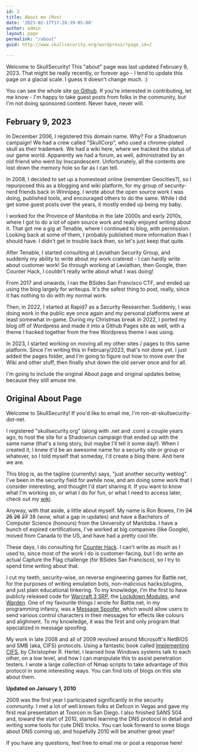 ```yaml
---
id: 2
title: About me (Ron)
date: '2023-02-17T17:28:39-05:00'
author: admin
layout: page
permalink: "/about"
guid: http://www.skullsecurity.org/wordpress/?page_id=2

---
```


Welcome to SkullSecurity! This "about" page was last updated February 9, 2023.
That might be really recently, or forever ago - I tend to update this page
on a glacial scale. I guess it doesn't change much. :)

You can see the whole site [on
Github](https://github.com/iagox86/skullsecurity.org). If you're interested in
contributing, let me know - I'm happy to take guest posts from folks in the
community, but I'm not doing sponsored content. Never have, never will.

## February 9, 2023

In December 2006, I registered this domain name. Why? For a Shadowrun campaign!
We had a crew called "SkullCorp", who used a chrome-plated skull as their
trademark. We had a wiki here, where we tracked the status of our game world.
Apparently we had a forum, as well, administrated by an old friend who went
by Inscandescent. Unfortunately, all the contents are lost down the memory hole
so far as I can tell.

In 2008, I decided to set up a homestead online (remember Geocities?), so I
repurposed this as a blogging and wiki platform, for my group of security-nerd
friends back in Winnipeg. I wrote about the open source work I was doing,
published tools, and encouraged others to do the same. While I did get some
guest posts over the years, it mostly ended up being my baby.

I worked for the Province of Manitoba in the late 2000s and early 2010s, where
I got to do a lot of open source work and really enjoyed writing about it. That
got me a gig at Tenable, where I continued to blog, with permission. Looking
back at some of them, I probably published more information than I should have.
I didn't get in trouble back then, so let's just keep that quite.

After Tenable, I started consulting at Leviathan Security Group, and suddenly
my ability to write about my work cratered - I can hardly write about customer
work! So through working at Leviathan, then Google, then Counter Hack, I
couldn't really write about what I was doing!

From 2017 and onwards, I ran the BSides San Francisco CTF, and ended up using
the blog largely for writeups. It's the safest thing to post, really, since it
has nothing to do with my normal work.

Then, in 2022, I started at Rapid7 as a Security Researcher. Suddenly, I was
doing work in the public eye once again and my personal platforms were at least
somewhat in-game. During my Christmas break in 2022, I ported my blog off of
Wordpress and made it into a Github Pages site as well, with a theme I hacked
together from the free Wordpress theme I was using.

In 2023, I started working on moving all my other sites / pages to this same
platform. Since I'm writing this in February/2023, that's not done yet. I just
added the pages folder, and I'm going to figure out how to move over the Wiki
and other stuff, then finally shut down the old server once and for all.

I'm going to include the original About page and original updates below,
because they still amuse me.

## Original About Page

Welcome to SkullSecurity! If you'd like to email me, I'm
ron-at-skullsecurity-dot-net.

I registered "skullsecurity.org" (along with .net and .com) a couple years ago,
to host the site for a Shadowrun campaign that ended up with the same name
(that's a long story, but maybe I'll tell it some day!). When I created it, I
knew it'd be an awesome name for a security site or group or whatever, so I
told myself that someday, I'd create a blog there. And here we are.

This blog is, as the tagline (currently) says, "just another security weblog".
I've been in the security field for awhile now, and am doing some work that I
consider interesting, and thought I'd start sharing it. If you want to know
what I'm working on, or what I do for fun, or what I need to access later,
check out my [wiki](http://www.skullsecurity.org/wiki "Wiki").

Anyway, with that aside, a little about myself. My name is Ron Bowes, I'm
<s>24</s> <s>25</s> <s>26</s> <s>27</s> 38 (wow, what a gap in updates) and
have a Bachelors of Computer Science (honours) from the University of Manitoba.
I have a bunch of expired certifications, I've worked at big companies (like
Google), moved from Canada to the US, and have had a pretty cool life.

These days, I do consulting for [Counter Hack](https://counterhack.com). I
can't write as much as I used to, since most of the work I do is
customer-facing, but I do write an actual Capture the Flag challenge (for
BSides San Francisco), so I try to spend time writing about that.

I cut my teeth, security-wise, on reverse engineering games for Battle.net, for
the purposes of writing emulation bots, non-malicious hacks/plugins, and just
plain educational tinkering. To my knowledge, I'm the first to have publicly
released code for [Warcraft 3
SRP](http://www.skullsecurity.org/wiki/index.php/SRP), the [Lockdown
Modules](http://www.skullsecurity.org/wiki/index.php/Lockdown), and
[Warden](http://www.skullsecurity.org/wiki/index.php/Starcraft_Warden). One of
my favourite things I wrote for Battle.net, in my programming infancy, was a
[Message Spoofer](http://www.skullsecurity.org/wiki/index.php/MessageSpoofer),
which would allow users to send various control characters in their messages
for effects like colours and alighment. To my knowledge, it was the first and
only program that specialized in message spoofing.

My work in late 2008 and all of 2009 revolved around Microsoft's NetBIOS and
SMB (aka, CIFS) protocols. Using a fantastic book called [Implementing
CIFS](http://www.ubiqx.org/cifs/), by Christopher R. Hertel, I learned how
Windows systems talk to each other, on a low level, and how I can manipulate
this to assist penetration testers. I wrote a large collection of Nmap scripts
to take advantage of this protocol in some interesting ways. You can find lots
of blogs on this site about them.

**Updated on January 1, 2010**

2009 was the first year I participated significantly in the security community.
I met a lot of well known folks at Defcon in Vegas and gave my first real
presentation at Toorcon in San Diego. I also finished SANS 504 and, toward the
start of 2010, started learning the DNS protocol in detail and writing some
tools for cute DNS tricks. You can look forward to some blogs about DNS coming
up, and hopefully 2010 will be another great year!

If you have any questions, feel free to email me or post a response here!
